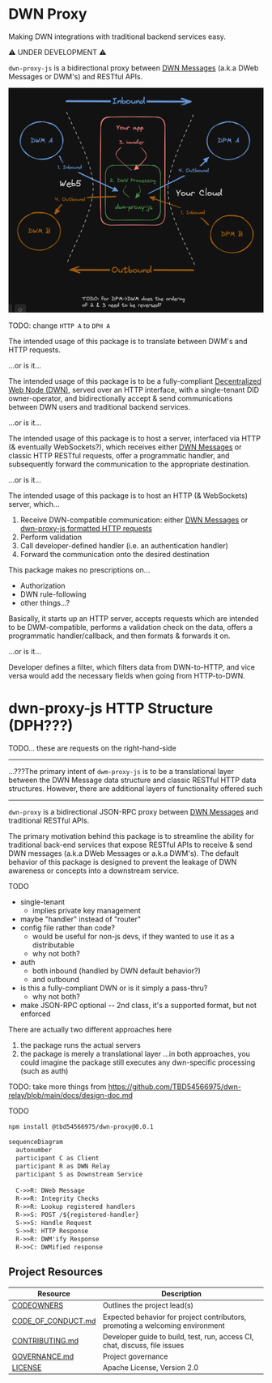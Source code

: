 # DWN Proxy

Making DWN integrations with traditional backend services easy.

⚠️ UNDER DEVELOPMENT ⚠️

`dwn-proxy-js` is a bidirectional proxy between [DWN Messages](https://identity.foundation/decentralized-web-node/spec/#messages) (a.k.a DWeb Messages or DWM's) and RESTful APIs.

![Intro diagram](./images/intro-diagram.png)

TODO: change `HTTP A` to `DPH A`

The intended usage of this package is to translate between DWM's and HTTP requests. 

...or is it...

The intended usage of this package is to be a fully-compliant [Decentralized Web Node (DWN)](https://identity.foundation/decentralized-web-node/spec), served over an HTTP interface, with a single-tenant DID owner-operator, and bidirectionally accept & send communications between DWN users and traditional backend services.

...or is it...

The intended usage of this package is to host a server, interfaced via HTTP (& eventually WebSockets?), which receives either [DWN Messages](https://identity.foundation/decentralized-web-node/spec/#messages) or classic HTTP RESTful requests, offer a programmatic handler, and subsequently forward the communication to the appropriate destination.

...or is it...

The intended usage of this package is to host an HTTP (& WebSockets) server, which...
1. Receive DWN-compatible communication: either [DWN Messages](https://identity.foundation/decentralized-web-node/spec/#messages) or [dwn-proxy-js formatted HTTP requests](#http-structure)
2. Perform validation
3. Call developer-defined handler (i.e. an authentication handler)
4. Forward the communication onto the desired destination

This package makes no prescriptions on...
- Authorization
- DWN rule-following
- other things...?

Basically, it starts up an HTTP server, accepts requests which are intended to be DWM-compatible, performs a validation check on the data, offers a programmatic handler/callback, and then formats & forwards it on.

...or is it...

Developer defines a filter, which filters data from DWN-to-HTTP, and vice versa would add the necessary fields when going from HTTP-to-DWN.


# dwn-proxy-js HTTP Structure (DPH???)

TODO... these are requests on the right-hand-side

---


...???The primary intent of `dwm-proxy-js` is to be a translational layer between the DWN Message data structure and classic RESTful HTTP data structures. However, there are additional layers of functionality offered such 


---

`dwn-proxy` is a bidirectional JSON-RPC proxy between [DWN Messages](https://identity.foundation/decentralized-web-node/spec/#messages) and traditional RESTful APIs.

The primary motivation behind this package is to streamline the ability for traditional back-end services that expose RESTful APIs to receive & send DWN messages (a.k.a DWeb Messages or a.k.a DWM's). The default behavior of this package is designed to prevent the leakage of DWN awareness or concepts into a downstream service.

TODO
- single-tenant
  - implies private key management
- maybe "handler" instead of "router"
- config file rather than code?
  - would be useful for non-js devs, if they wanted to use it as a distributable
  - why not both?
- auth
  - both inbound (handled by DWN default behavior?)
  - and outbound 
- is this a fully-compliant DWN or is it simply a pass-thru?
  - why not both?
- make JSON-RPC optional -- 2nd class, it's a supported format, but not enforced


There are actually two different approaches here
1. the package runs the actual servers
2. the package is merely a translational layer
...in both approaches, you could imagine the package still executes any dwn-specific processing (such as auth)


TODO: take more things from https://github.com/TBD54566975/dwn-relay/blob/main/docs/design-doc.md

TODO
```cli
npm install @tbd54566975/dwn-proxy@0.0.1
```

```mermaid
sequenceDiagram
  autonumber
  participant C as Client
  participant R as DWN Relay
  participant S as Downstream Service
  
  C->>R: DWeb Message
  R->>R: Integrity Checks
  R->>R: Lookup registered handlers
  R->>S: POST /${registered-handler}
  S->>S: Handle Request
  S->>R: HTTP Response
  R->>R: DWM'ify Response
  R->>C: DWMified response
```

## Project Resources

| Resource                                   | Description                                                                   |
| ------------------------------------------ | ----------------------------------------------------------------------------- |
| [CODEOWNERS](./CODEOWNERS)                 | Outlines the project lead(s)                                                  |
| [CODE_OF_CONDUCT.md](./CODE_OF_CONDUCT.md) | Expected behavior for project contributors, promoting a welcoming environment |
| [CONTRIBUTING.md](./CONTRIBUTING.md)       | Developer guide to build, test, run, access CI, chat, discuss, file issues    |
| [GOVERNANCE.md](./GOVERNANCE.md)           | Project governance                                                            |
| [LICENSE](./LICENSE)                       | Apache License, Version 2.0                                                   |